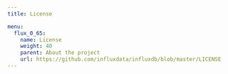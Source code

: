 ```yaml
---
title: License

menu:
  flux_0_65:
    name: License
    weight: 40
    parent: About the project
    url: https://github.com/influxdata/influxdb/blob/master/LICENSE
---
```

